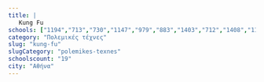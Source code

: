 ```yaml
---
title: |
   Kung Fu
schools: ["1194","713","730","1147","979","883","1403","712","1408","1143","973","852","273","199","1803","647","1421","1059","1549"]
category: "Πολεμικές τέχνες"
slug: "kung-fu"
slugCategory: "polemikes-texnes"
schoolscount: "19"
city: "Αθήνα"
---
```


